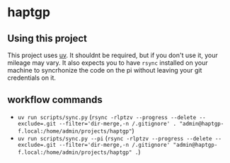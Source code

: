 # haptgp

## Using this project

This project uses [uv](https://docs.astral.sh/uv/). It shouldnt be required, but if you don't use it, your mileage may vary. It also expects you to have `rsync` installed on your machine to syncrhonize the code on the pi without leaving your git credentials on it.

## workflow commands

- `uv run scripts/sync.py` (`rsync -rlptzv --progress --delete --exclude=.git --filter='dir-merge,-n /.gitignore' . "admin@haptgp-f.local:/home/admin/projects/haptgp"`)
- `uv run scripts/sync.py --pi` (`rsync -rlptzv --progress --delete --exclude=.git --filter='dir-merge,-n /.gitignore' "admin@haptgp-f.local:/home/admin/projects/haptgp" .`)
